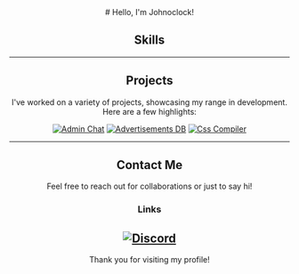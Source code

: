 <div align="center">
# Hello, I'm Johnoclock!

## Skills
---

## Projects

I've worked on a variety of projects, showcasing my range in development. Here are a few highlights:


<a target="_blank" href="https://github.com/johnoclockdk/cs2-Adminchat"><img src="https://img.shields.io/badge/Admin Chat-gra?style=for-the-badge&logo=github&color=333" alt="Admin Chat" /></a>
<a target="_blank" href="https://github.com/johnoclockdk/cs2_Advertisements_Database"><img src="https://img.shields.io/badge/Advertisements DB-gra?style=for-the-badge&logo=github&color=333" alt="Advertisements DB" /></a>
<a target="_blank" href="https://github.com/johnoclockdk/CssCompiler/"><img src="https://img.shields.io/badge/CssCompiler-gra?style=for-the-badge&logo=github&color=333" alt="Css Compiler" /></a>


---

## Contact Me
Feel free to reach out for collaborations or just to say hi!

<h3>Links</h3>

<a target="_blank" href="https://discord.com/users/151762679659233280"><img src="https://img.shields.io/static/v1?label=&message=Discord&color=161B22&style=for-the-badge&logo=discord" alt="Discord" /></a>
---

Thank you for visiting my profile!

</div>
